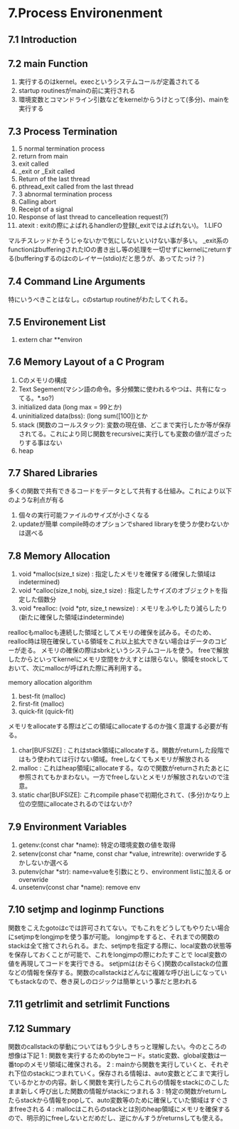 # 7.Process Environenment
## 7.1 Introduction
## 7.2 main Function
 1. 実行するのはkernel。execというシステムコールが定義されてる
  1. startup routinesがmainの前に実行される
   1. 環境変数とコマンドライン引数などをkernelからうけとって(多分)、mainを実行する
## 7.3 Process Termination
 1. 5 normal termination process
  1. return from main
  1. exit called
  1. _exit or _Exit called
  1. Return of the last thread
  1. pthread_exit called from the last thread
 1. 3 abnormal termination process
  1. Calling abort
  1. Receipt of a signal
  1. Response of last thread to cancelleation request(?)
 1. atexit : exitの際によばれるhandlerの登録(_exitではよばれない)。
  1.LIFO

マルチスレッドかそうじゃないかで気にしないといけない事が多い。
_exit系のfunctionはbufferingされたIOの書き出し等の処理を一切せずにkernelにreturnする(bufferingするのはcのレイヤー(stdio)だと思うが、あってたっけ？)
## 7.4 Command Line Arguments
特にいうべきことはなし。cのstartup routineがわたしてくれる。
## 7.5 Environement List
 1. extern char **environ

## 7.6 Memory Layout of a C Program
 1. Cのメモリの構成
  1. Text Segement(マシン語の命令。多分頻繁に使われるやつは、共有になってる。*.so?)
  1. initialized data (long max = 99とか)
  1. uninitialized data(bss): (long sum([100])とか
  1. stack (関数のコールスタック): 変数の現在値、どこまで実行したか等が保存されてる。これにより同じ関数をrecursiveに実行しても変数の値が混ざったりする事はない
  1. heap
## 7.7 Shared Libraries
 多くの関数で共有できるコードをデータとして共有する仕組み。これにより以下のような利点が有る
  1. 個々の実行可能ファイルのサイズが小さくなる
  1. updateが簡単
 compile時のオプションでshared libraryを使うか使わないかは選べる
## 7.8 Memory Allocation 
 1. void *malloc(size_t size) : 指定したメモリを確保する(確保した領域はindetermined)
 2. void *calloc(size_t nobj, size_t size) : 指定したサイズのオブジェクトを指定した個数分
 3. void *realloc: (void *ptr, size_t newsize) : メモリをふやしたり減らしたり(新たに確保した領域はindeterminde)

 reallocもmallocも連続した領域としてメモリの確保を試みる。そのため、realloc時は現在確保している領域をこれ以上拡大できない場合はデータのコピーが走る。
 メモリの確保の際はsbrkというシステムコールを使う。
 freeで解放したからといってkernelにメモリ空間をかえすとは限らない。領域をstockしておいて、次にmallocが呼ばれた際に再利用する。
 
 memory allocation algorithm
  1. best-fit (malloc)
  1. first-fit (malloc)
  1. quick-fit (quick-fit)

メモリをallocateする際はどこの領域にallocateするのか強く意識する必要が有る。
 1. char[BUFSIZE] : これはstack領域にallocateする。関数がreturnした段階ではもう使われては行けない領域。freeしなくてもメモリが解放される
 1. malloc : これはheap領域にallocateする。なので関数がreturnされたあとに参照されてもかまわない。一方でfreeしないとメモリが解放されないので注意。
 1. static char[BUFSIZE]: これcompile phaseで初期化されて、(多分)かなり上位の空間にallocateされるのではないか?
## 7.9 Environment Variables
 1. getenv:(const char *name): 特定の環境変数の値を取得
 1. setenv(const char *name, const char *value, intrewrite): overwrideするかしないか選べる
 1. putenv(char *str): name=valueを引数にとり、environment listに加える or overwride
 1. unsetenv(const char *name): remove env
## 7.10 setjmp and loginmp Functions
 関数をこえたgotoはcでは許可されてない。でもこれをどうしてもやりたい場合にsetjmpをlongjmpを使う事が可能。
 longjmpをすると、それまでの関数のstackは全て捨てされられる。また、setjmpを指定する際に、local変数の状態等を保存しておくことが可能で、これをlongjmpの際にわたすことで
 local変数の値を再現してコードを実行できる。
 setjpmは(おそらく)関数のcallstackの位置などの情報を保存する。関数のcallstackはどんなに複雑な呼び出しになっていてもstackなので、巻き戻しのロジックは簡単という事だと思われる
## 7.11 getrlimit and setrlimit Functions
## 7.12 Summary
 関数のcallstackの挙動についてはもう少しきちっと理解したい。今のところの想像は下記
 1 : 関数を実行するためのbyteコード。static変数、global変数は一番topのメモリ領域に確保される。
 2 : mainから関数を実行していくと、それぞれ下位のstackにつまれていく。保存される情報は、auto変数とどこまで実行しているかとかの内容。新しく関数を実行したらこれらの情報をstackにのこしたまま新しく呼び出した関数の情報がstackにつまれる
 3 : 特定の関数がreturnしたらstackから情報をpopして、auto変数等のために確保していた領域はすぐさまfreeされる
 4 : mallocはこれらのstackとは別のheap領域にメモリを確保するので、明示的にfreeしないとだめだし、逆にかんすうがreturnsしても使える。

